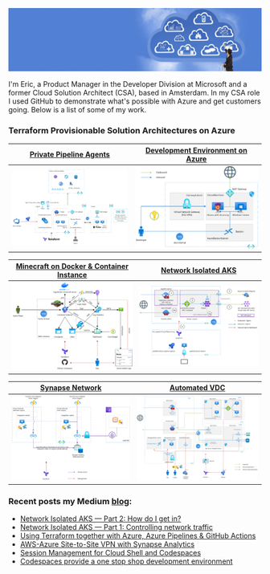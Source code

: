 ![](images/1517654827293.jpeg)

I'm Eric, a Product Manager in the Developer Division at Microsoft and a former Cloud Solution Architect (CSA), based in Amsterdam. 
In my CSA role I used GitHub to demonstrate what's possible with Azure and get customers going. Below is a list of some of my work.


### Terraform Provisionable Solution Architectures on Azure


[Private Pipeline Agents](https://github.com/geekzter/azure-pipeline-agents) | [Development Environment on Azure](https://github.com/geekzter/azure-devenv)
--- | --- 
<a href="https://github.com/geekzter/azure-pipeline-agents"><img width="360" src="https://github.com/geekzter/azure-pipeline-agents/raw/master/visuals/diagram.png"></a> | <a href="https://github.com/geekzter/azure-devenv"><img width="360" src="https://github.com/geekzter/azure-devenv/raw/master/visuals/region.png"></a> 

[Minecraft on Docker & Container Instance](https://github.com/geekzter/azure-minecraft-docker) | [Network Isolated AKS](https://github.com/geekzter/azure-aks)
--- | --- 
<a href="https://github.com/geekzter/azure-minecraft-docker"><img width="360" src="https://github.com/geekzter/azure-minecraft-docker/raw/main/visuals/diagram.png"></a> | <a href="https://github.com/geekzter/azure-aks"><img width="360" src="https://github.com/geekzter/azure-aks/raw/main/visuals/diagram.png"></a> 

[Synapse Network](https://github.com/geekzter/synapse-network) | [Automated VDC](https://github.com/geekzter/azure-vdc)
--- | --- 
<a href="https://github.com/geekzter/synapse-network"><img width="360" src="https://github.com/geekzter/synapse-network/raw/main/visuals/overview.png"></a> |  <a href="https://github.com/geekzter/azure-vdc"><img width="360" src="https://github.com/geekzter/azure-vdc/raw/master/diagram.png"></a>


### Recent posts my Medium [blog](https://geekzter.medium.com/):
- [Network Isolated AKS — Part 2: How do I get in?](https://geekzter.medium.com/network-isolated-aks-part-2-how-do-i-get-in-1c01d0c1b115)
- [Network Isolated AKS — Part 1: Controlling network traffic](https://geekzter.medium.com/network-isolated-aks-part-1-controlling-network-traffic-2cd0e045352d)
- [Using Terraform together with Azure, Azure Pipelines & GitHub Actions](https://geekzter.medium.com/using-terraform-with-azure-azure-pipelines-github-actions-86e043bd0d9e)
- [AWS-Azure Site-to-Site VPN with Synapse Analytics](https://geekzter.medium.com/aws-azure-site-to-site-vpn-with-synapse-analytics-d38af287b388)
- [Session Management for Cloud Shell and Codespaces](https://geekzter.medium.com/session-management-for-cloud-shell-and-codespaces-29f474925c53)
- [Codespaces provide a one stop shop development environment](https://geekzter.medium.com/codespaces-provide-a-one-stop-shop-development-environment-8fbad6716d53)

